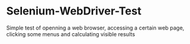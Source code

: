 # Selenium-WebDriver-Test
Simple test of openning a web browser, accessing a certain web page, clicking some menus and calculating visible results
